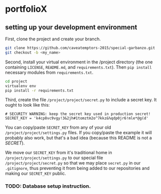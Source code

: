 # portfolioX

## setting up your development environment

First, clone the project and create your branch.
```bash
git clone https://github.com/caveatemptors-2015/special-garbanzo.git
git checkout -b <my_name>
```

Second, install your virtual environment in the /project directory (the one
containing `LICENSE`, `README.md`, and `requirements.txt`). Then `pip install`
necessary modules from `requirements.txt`.

```bash
cd project
virtualenv env
pip install -r requirements.txt
```

Third, create the file `/project/project/secret.py` to include a secret key. It
ought to look like this:

```
# SECURITY WARNING: keep the secret key used in production secret!
SECRET_KEY = 'k4cp8vc9vgy!3&2jh#1tomztm2o^7kkz&%qdp0jr6!mle*@g(d'
```

You can copy/paste `SECRET_KEY` from any of your old `/project/project/settings.py`
files. If you copy/paste the example it will probably also work, but that's a bad
idea (because this README is not a *SECRET*).

We move our `SECRET_KEY` from it's traditional home in `/project/project/settings.py`
to our special file `/project/project/secret.py` so that we may place
`secret.py` in our `.gitignore`, thus preventing it from being added to our
repositories and making our `SECRET_KEY` public.

### TODO: Database setup instruction.
